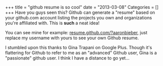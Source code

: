 +++
title = "github resume is so cool"
date = "2013-03-08"
Categories = []
+++
Have you guys seen this? Github can generate a "resume" based on your 
github.com account listing the projects you own and organizations you're 
affiliated with. This is **such** a neat idea!

You can see mine for example: [resume.github.com/?aaronbieber][1], just 
replace my username with yours to see your own Github resume.

I stumbled upon this thanks to Gina Trapani on Google Plus. Though it's 
flattering for Github to refer to me as an "advanced" Github user, Gina is a 
"passionate" github user. I think I have a distance to go yet...

[1]: http://resume.github.com/?aaronbieber
